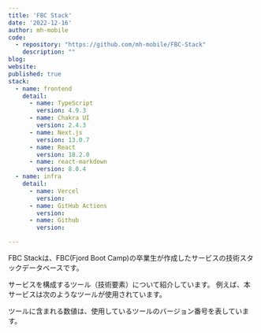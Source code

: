 ```yaml
---
title: 'FBC Stack'
date: '2022-12-16'
author: mh-mobile
code: 
  - repository: "https://github.com/mh-mobile/FBC-Stack"
    description: ""
blog:
website:
published: true
stack:
  - name: frontend
    detail: 
      - name: TypeScript
        version: 4.9.3
      - name: Chakra UI
        version: 2.4.3
      - name: Next.js
        version: 13.0.7
      - name: React
        version: 18.2.0
      - name: react-markdown
        version: 8.0.4
  - name: infra
    detail:
      - name: Vercel
        version: 
      - name: GitHub Actions
        version: 
      - name: Github
        version: 

---
```


FBC Stackは、FBC(Fjord Boot Camp)の卒業生が作成したサービスの技術スタックデータベースです。

サービスを構成するツール（技術要素）について紹介しています。
例えば、本サービスは次のようなツールが使用されています。

ツールに含まれる数値は、使用しているツールのバージョン番号を表しています。
